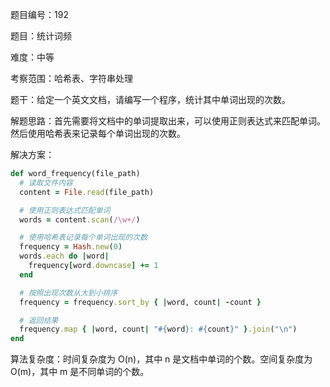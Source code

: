 题目编号：192

题目：统计词频

难度：中等

考察范围：哈希表、字符串处理

题干：给定一个英文文档，请编写一个程序，统计其中单词出现的次数。

解题思路：首先需要将文档中的单词提取出来，可以使用正则表达式来匹配单词。然后使用哈希表来记录每个单词出现的次数。

解决方案：

```ruby
def word_frequency(file_path)
  # 读取文件内容
  content = File.read(file_path)

  # 使用正则表达式匹配单词
  words = content.scan(/\w+/)

  # 使用哈希表记录每个单词出现的次数
  frequency = Hash.new(0)
  words.each do |word|
    frequency[word.downcase] += 1
  end

  # 按照出现次数从大到小排序
  frequency = frequency.sort_by { |word, count| -count }

  # 返回结果
  frequency.map { |word, count| "#{word}: #{count}" }.join("\n")
end
```

算法复杂度：时间复杂度为 O(n)，其中 n 是文档中单词的个数。空间复杂度为 O(m)，其中 m 是不同单词的个数。